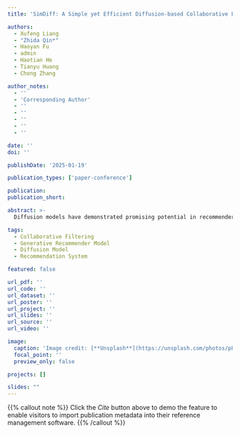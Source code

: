 ```yaml
---
title: 'SimDiff: A Simple yet Efficient Diffusion-based Collaborative Filtering Framework'

authors:
  - Xufeng Liang
  - "Zhida Qin*"
  - Haoyan Fu
  - admin
  - Haotian He
  - Tianyu Huang
  - Chong Zhang

author_notes:
  - ''
  - 'Corresponding Author'
  - ''
  - ''
  - ''
  - ''
  - ''

date: ''
doi: ''

publishDate: '2025-01-19'

publication_types: ['paper-conference']

publication: 
publication_short: 

abstract: >-
  Diffusion models have demonstrated promising potential in recommender systems owing to its powerful generative ability. However, due to the inherent sparse nature of real-world recommendation data, existing works suffer two issues: (1) Randomly sampled Gaussian noise addition tends to obscure original user preferences. (2) Relying on static recovery targets with insufficient interaction patterns constrains the model's learning effectiveness and generative ability. To address these issues, we propose SimDiff, a simple and novel diffusion-based recommendation framework. For the first issue, instead of using random Gaussian noise, we leverages rich semantic information by incorporating auxiliary signals from text or image modalities to enhance the input data of denoising model. In response to the second issue, we build a dynamic learning target that iteratively updates throughout the training process, enabling richer information capture. A dual-objective collaborative training strategy is designed to simultaneously optimize reconstruction and BPR losses, which coordinated by a dual-objective balance term. Additionally, we employ multiple GCN layers only during inference to incorporate higher-order co-occurrence information while maintaining training efficiency. Extensive experiments on five real-world datasets demonstrate that SimDiff significantly outperforms state-of-the-art methods. Our SimDiff offers a simple yet effective solution for enhancing recommendation performance and suggests a novel paradigm for applying diffusion method in recommender system.

tags:
  - Collaborative Filtering
  - Generative Recommender Model
  - Diffusion Model
  - Recommendation System

featured: false

url_pdf: ''
url_code: ''
url_dataset: ''
url_poster: ''
url_project: ''
url_slides: ''
url_source: ''
url_video: ''

image:
  caption: 'Image credit: [**Unsplash**](https://unsplash.com/photos/pLCdAaMFLTE)'
  focal_point: ''
  preview_only: false

projects: []

slides: ""
---
```


{{% callout note %}}
Click the _Cite_ button above to demo the feature to enable visitors to import publication metadata into their reference management software.
{{% /callout %}}

